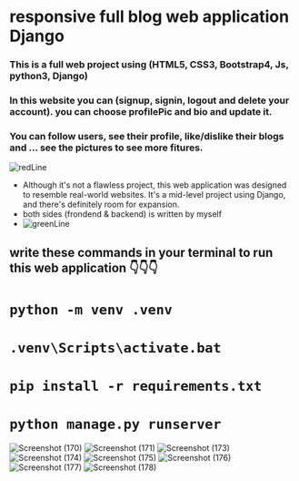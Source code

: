 # responsive full blog web application Django

### This is a full web project using (HTML5, CSS3, Bootstrap4, Js, python3, Django)
### In this website you can (signup, signin, logout and delete your account). you can choose profilePic and bio and update it.
### You can follow users, see their profile, like/dislike their blogs and ... see the pictures to see more fitures.
![redLine](https://github.com/artinmohajeri/Full-Blog-Website-Django/assets/95845593/95bf83a6-7095-4bac-83b6-d2dc5760abc4)
- Although it's not a flawless project, this web application was designed to resemble real-world websites. It's a mid-level project using Django, and there's definitely room for expansion.
- both sides (frondend & backend) is written by myself
- ![greenLine](https://github.com/artinmohajeri/Full-Blog-Website-Django/assets/95845593/fdd65a53-fd83-40aa-91e7-06337c214da5)
## write these commands in your terminal to run this web application 👇👇👇
# `python -m venv .venv`
# `.venv\Scripts\activate.bat`
# `pip install -r requirements.txt`
# `python manage.py runserver`

![Screenshot (170)](https://github.com/artinmohajeri/Full-Blog-Website-Django/assets/95845593/287135e7-64ca-4fdf-8f60-cd6432429e3e)
![Screenshot (171)](https://github.com/artinmohajeri/Full-Blog-Website-Django/assets/95845593/e2a3a39e-dbb6-4604-8930-a741e39aee28)
![Screenshot (173)](https://github.com/artinmohajeri/Full-Blog-Website-Django/assets/95845593/08af44a8-d836-4ed9-a6ef-06c5e78fa7ab)
![Screenshot (174)](https://github.com/artinmohajeri/Full-Blog-Website-Django/assets/95845593/4fbcea1b-72fa-4b78-ad16-17a2dfdd1ec9)
![Screenshot (175)](https://github.com/artinmohajeri/Full-Blog-Website-Django/assets/95845593/56564ff0-186e-4c8a-8ac6-b59835784d6c)
![Screenshot (176)](https://github.com/artinmohajeri/Full-Blog-Website-Django/assets/95845593/6bd44d95-182f-4eb5-a8cf-7855142c1a92)
![Screenshot (177)](https://github.com/artinmohajeri/Full-Blog-Website-Django/assets/95845593/c373054b-f296-4c13-9bda-19aabe215bcd)
![Screenshot (178)](https://github.com/artinmohajeri/Full-Blog-Website-Django/assets/95845593/79b336b3-c371-4f7a-aba3-f4e4d7ffd067)
